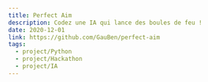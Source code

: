 ```yaml
---
title: Perfect Aim
description: Codez une IA qui lance des boules de feu !
date: 2020-12-01
link: https://github.com/GauBen/perfect-aim
tags:
  - project/Python
  - project/Hackathon
  - project/IA
---
```

